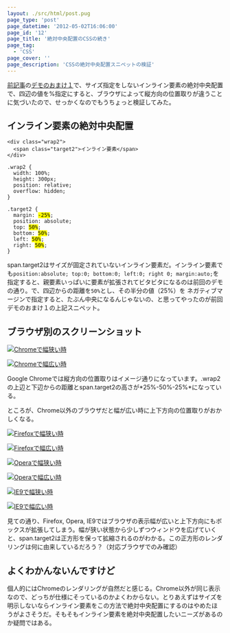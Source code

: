 ```yaml
---
layout: ./src/html/post.pug
page_type: 'post'
page_datetime: '2012-05-02T16:06:00'
page_id: '12'
page_title: '絶対中央配置のCSSの続き'
page_tag:
  - 'CSS'
page_cover: ''
page_description: 'CSSの絶対中央配置スニペットの検証'
---
```

[前記事](/archives/11.html)の[デモのおまけ１](/demo/10.html#omk1)で、サイズ指定をしないインライン要素の絶対中央配置で、四辺の値を%指定にすると、ブラウザによって縦方向の位置取りが違うことに気づいたので、せっかくなのでもうちょっと検証してみた。

## インライン要素の絶対中央配置

<pre title="HTML"><code data-language="html">&lt;div class="wrap2"&gt;
  &lt;span class="target2"&gt;インライン要素&lt;/span&gt;
&lt;/div&gt;</code></pre>

<pre title="CSS"><code data-language="css">.wrap2 {
  width: 100%;
  height: 300px;
  position: relative;
  overflow: hidden;
}

.target2 {
  margin: <mark>-25%</mark>;
  position: absolute;
  top: <mark>50%</mark>;
  bottom: <mark>50%</mark>;
  left: <mark>50%</mark>;
  right: <mark>50%</mark>;
}</code></pre>

span.target2はサイズが固定されていないインライン要素だ。インライン要素でも`position:absolute; top:0; bottom:0; left:0; right 0; margin:auto;`を指定すると、親要素いっぱいに要素が拡張されてビタビタになるのは前回のデモの通り。で、四辺からの距離を`50%`とし、その半分の値（25%）を ネガティブマージンで指定すると、たぶん中央になるんじゃないの、と思ってやったのが前回デモのおまけ１の上記スニペット。

## ブラウザ別のスクリーンショット

[![Chromeで幅狭い時](/img/inline-element-with-pointer-events-none/chrome_thin.png "Google Chrome 18、ブラウザ幅を狭くした場合")](/img/inline-element-with-pointer-events-none/chrome_thin.png)

[![Chromeで幅広い時](/img/inline-element-with-pointer-events-none/chrome_wide.png "Google Chrome 18、ブラウザ幅を広くした場合")](/img/inline-element-with-pointer-events-none/chrome_wide.png)

Google Chromeでは縦方向の位置取りはイメージ通りになっています。.wrap2の上辺と下辺からの距離とspan.target2の高さが*25%-50%-25%*になっている。

ところが、Chrome以外のブラウザだと幅が広い時に上下方向の位置取りがおかしくなる。

[![Firefoxで幅狭い時](/img/inline-element-with-pointer-events-none/ff_thin.png "Firefox 12、ブラウザ幅を狭くした場合")](/img/inline-element-with-pointer-events-none/ff_thin.png)

[![Firefoxで幅広い時](/img/inline-element-with-pointer-events-none/ff_wide.png "Firefox 12、ブラウザ幅を広くした場合")](/img/inline-element-with-pointer-events-none/ff_wide.png)

[![Operaで幅狭い時](/img/inline-element-with-pointer-events-none/opera_thin.png "Opera 11.62、ブラウザ幅を狭くした場合")](/img/inline-element-with-pointer-events-none/opera_thin.png)

[![Operaで幅広い時](/img/inline-element-with-pointer-events-none/opera_wide.png "Opera 11.62、ブラウザ幅を広くした場合")](/img/inline-element-with-pointer-events-none/opera_wide.png)

[![IE9で幅狭い時](/img/inline-element-with-pointer-events-none/ie9_thin.png "Internet Explorer 9、ブラウザ幅を狭くした場合")](/img/inline-element-with-pointer-events-none/ie9_thin.png)

[![IE9で幅広い時](/img/inline-element-with-pointer-events-none/ie9_wide.png "Internet Explorer 9、ブラウザ幅を広くした場合")](/img/inline-element-with-pointer-events-none/ie9_wide.png)

見ての通り、Firefox, Opera, IE9ではブラウザの表示幅が広いと上下方向にもボックスが拡張してしまう。幅が狭い状態から少しずつウィンドウを広げていくと、span.target2は正方形を保って拡縮されるのがわかる。この正方形のレンダリングは何に由来しているだろう？（対応ブラウザでのみ確認）

## よくわかんないんですけど

個人的にはChromeのレンダリングが自然だと感じる。Chrome以外が同じ表示なので、どっちが仕様にそっているのかよくわからない。とりあえずはサイズを明示しないならインライン要素をこの方法で絶対中央配置にするのはやめたほうがよさそうだ。そもそもインライン要素を絶対中央配置したいニーズがあるのか疑問ではある。
